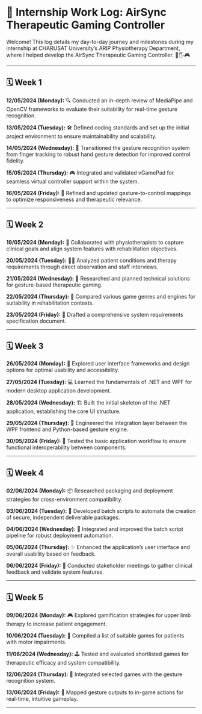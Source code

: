 # 📝 Internship Work Log: AirSync Therapeutic Gaming Controller

Welcome! This log details my day-to-day journey and milestones during my internship at CHARUSAT University’s ARIP Physiotherapy Department, where I helped develop the AirSync Therapeutic Gaming Controller. 🚀🖐️🎮

---


## 🗓️ Week 1

**12/05/2024 (Monday):**
🔍 Conducted an in-depth review of MediaPipe and OpenCV frameworks to evaluate their suitability for real-time gesture recognition.

**13/05/2024 (Tuesday):**
🛠️ Defined coding standards and set up the initial project environment to ensure maintainability and scalability.

**14/05/2024 (Wednesday):**
🤚 Transitioned the gesture recognition system from finger tracking to robust hand gesture detection for improved control fidelity.

**15/05/2024 (Thursday):**
🎮 Integrated and validated vGamePad for seamless virtual controller support within the system.

**16/05/2024 (Friday):**
🔄 Refined and updated gesture-to-control mappings to optimize responsiveness and therapeutic relevance.

---

## 🗓️ Week 2

**19/05/2024 (Monday):**
🤝 Collaborated with physiotherapists to capture clinical goals and align system features with rehabilitation objectives.

**20/05/2024 (Tuesday):**
🧑‍⚕️ Analyzed patient conditions and therapy requirements through direct observation and staff interviews.

**21/05/2024 (Wednesday):**
🧠 Researched and planned technical solutions for gesture-based therapeutic gaming.

**22/05/2024 (Thursday):**
🎲 Compared various game genres and engines for suitability in rehabilitation contexts.

**23/05/2024 (Friday):**
📝 Drafted a comprehensive system requirements specification document.

---

## 🗓️ Week 3

**26/05/2024 (Monday):**
🎨 Explored user interface frameworks and design options for optimal usability and accessibility.

**27/05/2024 (Tuesday):**
💻 Learned the fundamentals of .NET and WPF for modern desktop application development.

**28/05/2024 (Wednesday):**
🏗️ Built the initial skeleton of the .NET application, establishing the core UI structure.

**29/05/2024 (Thursday):**
🔗 Engineered the integration layer between the WPF frontend and Python-based gesture engine.

**30/05/2024 (Friday):**
🧪 Tested the basic application workflow to ensure functional interoperability between components.

---

## 🗓️ Week 4

**02/06/2024 (Monday):**
📦 Researched packaging and deployment strategies for cross-environment compatibility.

**03/06/2024 (Tuesday):**
📜 Developed batch scripts to automate the creation of secure, independent deliverable packages.

**04/06/2024 (Wednesday):**
🔄 Integrated and improved the batch script pipeline for robust deployment automation.

**05/06/2024 (Thursday):**
✨ Enhanced the application’s user interface and overall usability based on feedback.

**06/06/2024 (Friday):**
👥 Conducted stakeholder meetings to gather clinical feedback and validate system features.

---

## 🗓️ Week 5

**09/06/2024 (Monday):**
🎮 Explored gamification strategies for upper limb therapy to increase patient engagement.

**10/06/2024 (Tuesday):**
📝 Compiled a list of suitable games for patients with motor impairments.

**11/06/2024 (Wednesday):**
🕹️ Tested and evaluated shortlisted games for therapeutic efficacy and system compatibility.

**12/06/2024 (Thursday):**
🔗 Integrated selected games with the gesture recognition system.

**13/06/2024 (Friday):**
🎯 Mapped gesture outputs to in-game actions for real-time, intuitive gameplay.

---
